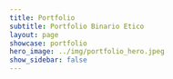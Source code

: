 ```yaml
---
title: Portfolio
subtitle: Portfolio Binario Etico
layout: page
showcase: portfolio
hero_image: ../img/portfolio_hero.jpeg
show_sidebar: false
---
```

